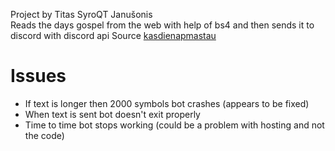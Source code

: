 Project by Titas SyroQT Janušonis  
Reads the days gospel from the web with help of bs4 and then sends it to discord with discord api
Source [kasdienapmastau](http://kasdienapmastau.lt/)

# Issues

- If text is longer then 2000 symbols bot crashes (appears to be fixed)
- When text is sent bot doesn't exit properly
- Time to time bot stops working (could be a problem with hosting and not the code)
